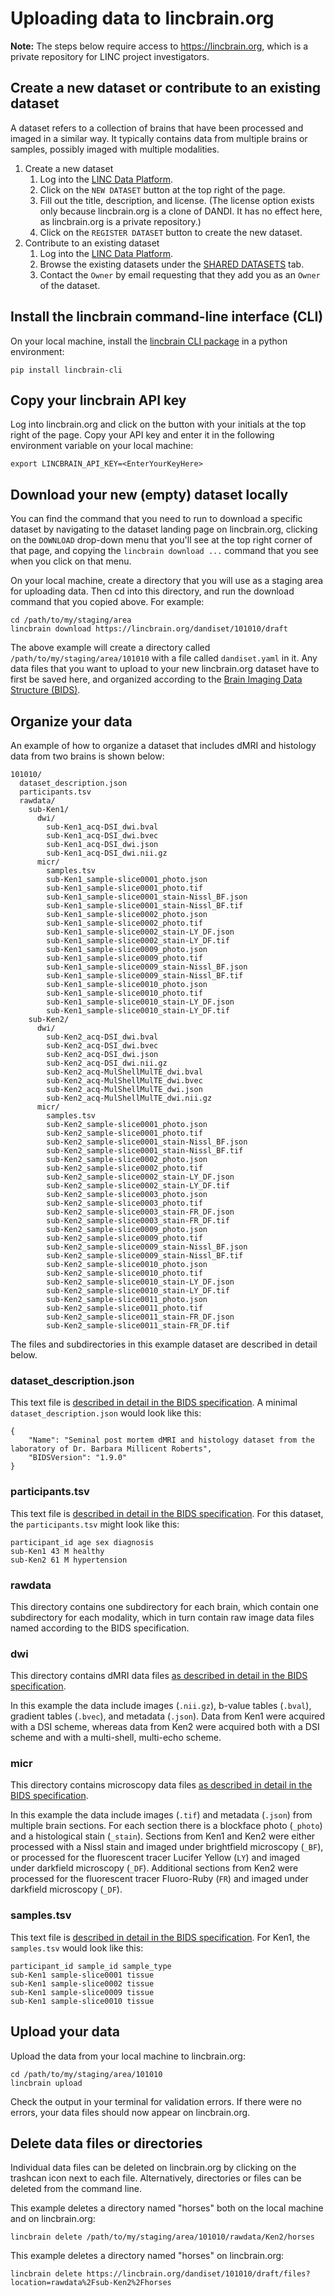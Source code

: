 # Uploading data to lincbrain.org
**Note:** The steps below require access to https://lincbrain.org, which is a private repository for LINC project investigators.

## Create a new dataset or contribute to an existing dataset
A dataset refers to a collection of brains that have been processed and imaged in a similar way. It typically contains data from multiple brains or samples, possibly imaged with multiple modalities.

1. Create a new dataset
    1. Log into the [LINC Data Platform](lincbrain.org).
    1. Click on the `NEW DATASET` button at the top right of the page.
    1. Fill out the title, description, and license. (The license option exists only because lincbrain.org is a clone of DANDI. It has no effect here, as lincbrain.org is a private repository.)
    1. Click on the `REGISTER DATASET` button to create the new dataset.
1. Contribute to an existing dataset
    1. Log into the [LINC Data Platform](lincbrain.org).
    1. Browse the existing datasets under the [SHARED DATASETS](https://lincbrain.org/dandiset) tab.
    1. Contact the `Owner` by email requesting that they add you as an `Owner` of the dataset.

## Install the lincbrain command-line interface (CLI)
On your local machine, install the [lincbrain CLI package](https://pypi.org/project/lincbrain-cli/) in a python environment:

`pip install lincbrain-cli`

## Copy your lincbrain API key
Log into lincbrain.org and click on the button with your initials at the top right of the page. Copy your API key and enter it in the following environment variable on your local machine:

`export LINCBRAIN_API_KEY=<EnterYourKeyHere>`

## Download your new (empty) dataset locally
You can find the command that you need to run to download a specific dataset by navigating to the dataset landing page on lincbrain.org, clicking on the `DOWNLOAD` drop-down menu that you'll see at the top right corner of that page, and copying the `lincbrain download ...` command that you see when you click on that menu. 

On your local machine, create a directory that you will use as a staging area for uploading data. Then cd into this directory, and run the download command that you copied above. For example:
```
cd /path/to/my/staging/area
lincbrain download https://lincbrain.org/dandiset/101010/draft
```

The above example will create a directory called `/path/to/my/staging/area/101010` with a file called `dandiset.yaml` in it. Any data files that you want to upload to your new lincbrain.org dataset have to first be saved here, and organized according to the [Brain Imaging Data Structure (BIDS)](https://bids-specification.readthedocs.io/).

## Organize your data
An example of how to organize a dataset that includes dMRI and histology data from two brains is shown below:

```
101010/
  dataset_description.json
  participants.tsv
  rawdata/
    sub-Ken1/
      dwi/
        sub-Ken1_acq-DSI_dwi.bval
        sub-Ken1_acq-DSI_dwi.bvec
        sub-Ken1_acq-DSI_dwi.json
        sub-Ken1_acq-DSI_dwi.nii.gz
      micr/
        samples.tsv
        sub-Ken1_sample-slice0001_photo.json
        sub-Ken1_sample-slice0001_photo.tif
        sub-Ken1_sample-slice0001_stain-Nissl_BF.json
        sub-Ken1_sample-slice0001_stain-Nissl_BF.tif
        sub-Ken1_sample-slice0002_photo.json
        sub-Ken1_sample-slice0002_photo.tif
        sub-Ken1_sample-slice0002_stain-LY_DF.json
        sub-Ken1_sample-slice0002_stain-LY_DF.tif
        sub-Ken1_sample-slice0009_photo.json
        sub-Ken1_sample-slice0009_photo.tif
        sub-Ken1_sample-slice0009_stain-Nissl_BF.json
        sub-Ken1_sample-slice0009_stain-Nissl_BF.tif
        sub-Ken1_sample-slice0010_photo.json
        sub-Ken1_sample-slice0010_photo.tif
        sub-Ken1_sample-slice0010_stain-LY_DF.json
        sub-Ken1_sample-slice0010_stain-LY_DF.tif
    sub-Ken2/  
      dwi/
        sub-Ken2_acq-DSI_dwi.bval
        sub-Ken2_acq-DSI_dwi.bvec
        sub-Ken2_acq-DSI_dwi.json
        sub-Ken2_acq-DSI_dwi.nii.gz
        sub-Ken2_acq-MulShellMulTE_dwi.bval
        sub-Ken2_acq-MulShellMulTE_dwi.bvec
        sub-Ken2_acq-MulShellMulTE_dwi.json
        sub-Ken2_acq-MulShellMulTE_dwi.nii.gz
      micr/
        samples.tsv
        sub-Ken2_sample-slice0001_photo.json
        sub-Ken2_sample-slice0001_photo.tif
        sub-Ken2_sample-slice0001_stain-Nissl_BF.json
        sub-Ken2_sample-slice0001_stain-Nissl_BF.tif
        sub-Ken2_sample-slice0002_photo.json
        sub-Ken2_sample-slice0002_photo.tif
        sub-Ken2_sample-slice0002_stain-LY_DF.json
        sub-Ken2_sample-slice0002_stain-LY_DF.tif
        sub-Ken2_sample-slice0003_photo.json
        sub-Ken2_sample-slice0003_photo.tif
        sub-Ken2_sample-slice0003_stain-FR_DF.json
        sub-Ken2_sample-slice0003_stain-FR_DF.tif
        sub-Ken2_sample-slice0009_photo.json
        sub-Ken2_sample-slice0009_photo.tif
        sub-Ken2_sample-slice0009_stain-Nissl_BF.json
        sub-Ken2_sample-slice0009_stain-Nissl_BF.tif
        sub-Ken2_sample-slice0010_photo.json
        sub-Ken2_sample-slice0010_photo.tif
        sub-Ken2_sample-slice0010_stain-LY_DF.json
        sub-Ken2_sample-slice0010_stain-LY_DF.tif
        sub-Ken2_sample-slice0011_photo.json
        sub-Ken2_sample-slice0011_photo.tif
        sub-Ken2_sample-slice0011_stain-FR_DF.json
        sub-Ken2_sample-slice0011_stain-FR_DF.tif
```

The files and subdirectories in this example dataset are described in detail below.

### dataset_description.json
This text file is [described in detail in the BIDS specification](https://bids-specification.readthedocs.io/en/stable/modality-agnostic-files.html#dataset_descriptionjson). A minimal `dataset_description.json` would look like this:

```
{
	"Name": "Seminal post mortem dMRI and histology dataset from the laboratory of Dr. Barbara Millicent Roberts",
	"BIDSVersion": "1.9.0"
}
```

### participants.tsv
This text file is [described in detail in the BIDS specification](https://bids-specification.readthedocs.io/en/stable/modality-agnostic-files.html#participants-file). For this dataset, the `participants.tsv` might look like this:

```
participant_id age sex diagnosis
sub-Ken1 43 M healthy
sub-Ken2 61 M hypertension
```

### rawdata
This directory contains one subdirectory for each brain, which contain one subdirectory for each modality, which in turn contain raw image data files named according to the BIDS specification.

### dwi
This directory contains dMRI data files [as described in detail in the BIDS specification](https://bids-specification.readthedocs.io/en/stable/modality-specific-files/magnetic-resonance-imaging-data.html#diffusion-imaging-data). 

In this example the data include images (`.nii.gz`), b-value tables (`.bval`), gradient tables (`.bvec`), and metadata (`.json`). Data from Ken1 were acquired with a DSI scheme, whereas data from Ken2 were acquired both with a DSI scheme and with a multi-shell, multi-echo scheme.

### micr
This directory contains microscopy data files [as described in detail in the BIDS specification](https://bids-specification.readthedocs.io/en/stable/modality-specific-files/microscopy.html).

In this example the data include images (`.tif`) and metadata (`.json`) from multiple brain sections. For each section there is a blockface photo (`_photo`) and a histological stain (`_stain`). Sections from Ken1 and Ken2 were either processed with a Nissl stain and imaged under brightfield microscopy (`_BF`), or processed for the fluorescent tracer Lucifer Yellow (`LY`) and imaged under darkfield microscopy (`_DF`). Additional sections from Ken2 were processed for the fluorescent tracer Fluoro-Ruby (`FR`) and imaged under darkfield microscopy (`_DF`).

### samples.tsv
This text file is [described in detail in the BIDS specification](https://bids-specification.readthedocs.io/en/stable/modality-agnostic-files.html#samples-file). For Ken1, the `samples.tsv` would look like this:

```
participant_id sample_id sample_type
sub-Ken1 sample-slice0001 tissue
sub-Ken1 sample-slice0002 tissue
sub-Ken1 sample-slice0009 tissue
sub-Ken1 sample-slice0010 tissue
```

## Upload your data
Upload the data from your local machine to lincbrain.org:

```
cd /path/to/my/staging/area/101010
lincbrain upload
```

Check the output in your terminal for validation errors. If there were no errors, your data files should now appear on lincbrain.org.

## Delete data files or directories
Individual data files can be deleted on lincbrain.org by clicking on the trashcan icon next to each file. Alternatively, directories or files can be deleted from the command line.

This example deletes a directory named "horses" both on the local machine and on lincbrain.org:
```
lincbrain delete /path/to/my/staging/area/101010/rawdata/Ken2/horses
```

This example deletes a directory named "horses" on lincbrain.org:
```
lincbrain delete https://lincbrain.org/dandiset/101010/draft/files?location=rawdata%2Fsub-Ken2%2Fhorses
```
